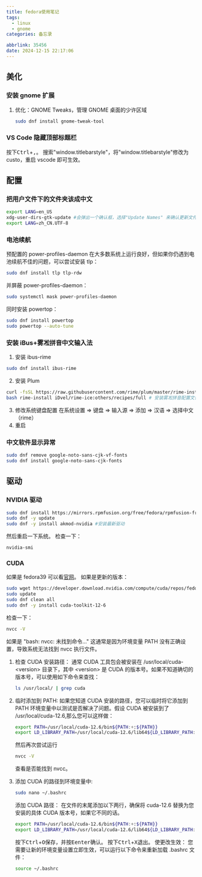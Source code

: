 ```yaml
---
title: fedora使用笔记
tags:
  - linux
  - gnome
categories: 备忘录

abbrlink: 35456
date: 2024-12-15 22:17:06
---
```


## 美化

### 安装 gnome 扩展

1. 优化：GNOME Tweaks，管理 GNOME 桌面的少许区域

   ```bash
   sudo dnf install gnome-tweak-tool
   ```

### VS Code 隐藏顶部标题栏

按下<kbd>Ctrl</kbd>+<kbd>,</kbd>。
搜索"window.titlebarstyle"，将"window.titlebarstyle"修改为 custo，重启 vscode 即可生效。

## 配置

### 把用户文件下的文件夹该成中文

```bash
export LANG=en_US
xdg-user-dirs-gtk-update #会弹出一个确认框，选择"Update Names" 来确认更新文件夹名称操作
export LANG=zh_CN.UTF-8
```

### 电池续航

预配置的 power-profiles-daemon 在大多数系统上运行良好，但如果你仍遇到电池续航不佳的问题，可以尝试安装 tlp：

```bash
sudo dnf install tlp tlp-rdw
```

并屏蔽 power-profiles-daemon：

```bash
sudo systemctl mask power-profiles-daemon
```

同时安装 powertop：

```bash
sudo dnf install powertop
sudo powertop --auto-tune
```

### 安装 iBus+雾凇拼音中文输入法

1. 安装 ibus-rime

```bash
sudo dnf install ibus-rime
```

2. 安装 Plum

```bash
curl -fsSL https://raw.githubusercontent.com/rime/plum/master/rime-install | bash
bash rime-install iDvel/rime-ice:others/recipes/full # 安装雾凇拼音配置文件
```

3. 修改系统键盘配置
   在系统设置 ⇒ 键盘 ⇒ 输入源 ⇒ 添加 ⇒ 汉语 ⇒ 选择中文（rime）
4. 重启

### 中文软件显示异常

```bash
sudo dnf remove google-noto-sans-cjk-vf-fonts
sudo dnf install google-noto-sans-cjk-fonts
```

## 驱动

### NVIDIA 驱动

```bash
sudo dnf install https://mirrors.rpmfusion.org/free/fedora/rpmfusion-free-release-$(rpm -E %fedora).noarch.rpm https://mirrors.rpmfusion.org/nonfree/fedora/rpmfusion-nonfree-release-$(rpm -E %fedora).noarch.rpm #RPM Fusion
sudo dnf -y update
sudo dnf -y install akmod-nvidia #安装最新驱动
```

然后重启一下系统。
检查一下：

```bash
nvidia-smi
```

### CUDA

如果是 fedora39 可以看[官网](https://developer.nvidia.com/cuda-downloads?target_os=Linux&target_arch=x86_64&Distribution=Fedora&target_version=39&target_type=rpm_network)。
如果是更新的版本：

```bash
sudo wget https://developer.download.nvidia.com/compute/cuda/repos/fedora39/x86_64/cuda-fedora39.repo -P /etc/yum.repos.d/
sudo update
sudo dnf clean all
sudo dnf -y install cuda-toolkit-12-6
```

检查一下：

```bash
nvcc -V
```

如果是 "bash: nvcc: 未找到命令..."
这通常是因为环境变量 PATH 没有正确设置，导致系统无法找到 nvcc 执行文件。

1. 检查 CUDA 安装路径：
   通常 CUDA 工具包会被安装在 /usr/local/cuda- \<version> 目录下，其中 \<version> 是 CUDA 的版本号。如果不知道确切的版本号，可以使用如下命令来查找：

   ```bash
   ls /usr/local/ | grep cuda
   ```

2. 临时添加到 PATH:
   如果您知道 CUDA 安装的路径，您可以临时将它添加到 PATH 环境变量中以测试是否解决了问题。假设 CUDA 被安装到了 /usr/local/cuda-12.6,那么您可以这样做：

   ```bash
   export PATH=/usr/local/cuda-12.6/bin${PATH:+:${PATH}}
   export LD_LIBRARY_PATH=/usr/local/cuda-12.6/lib64${LD_LIBRARY_PATH:+:${LD_LIBRARY_PATH}}
   ```

   然后再次尝试运行

   ```bash
   nvcc -V
   ```

   查看是否能找到 nvcc。

3. 添加 CUDA 的路径到环境变量中:

   ```bash
   sudo nano ~/.bashrc
   ```

   添加 CUDA 路径：
   在文件的末尾添加以下两行，确保将 cuda-12.6 替换为您安装的具体 CUDA 版本号，如果它不同的话。

   ```bash
   export PATH=/usr/local/cuda-12.6/bin${PATH:+:${PATH}}
   export LD_LIBRARY_PATH=/usr/local/cuda-12.6/lib64${LD_LIBRARY_PATH:+:${LD_LIBRARY_PATH}}
   ```

   按下<kbd>Ctrl</kbd>+<kbd>O</kbd>保存，并按<kbd>Eenter</kbd>确认。
   按下<kbd>Ctrl</kbd>+<kbd>X</kbd>退出。
   使更改生效：
   您需要让新的环境变量设置立即生效，可以运行以下命令来重新加载 .bashrc 文件：

   ```bash
   source ~/.bashrc
   ```
